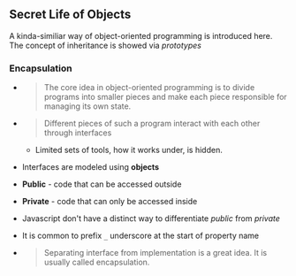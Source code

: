 ## Secret Life of Objects

A kinda-similiar way of object-oriented programming is introduced here. The concept of inheritance is showed via _prototypes_

### Encapsulation
* > The core idea in object-oriented programming is to divide programs into smaller pieces and make each piece responsible for managing its own state.
* > Different pieces of such a program interact with each other through interfaces
  * Limited sets of tools, how it works under, is hidden.

* Interfaces are modeled using **objects**
* **Public** - code that can be accessed outside
* **Private** - code that can only be accessed inside
* Javascript don't have a distinct way to differentiate _public_ from _private_
* It is common to prefix `_` underscore at the start of property name
* > Separating interface from implementation is a great idea. It is usually called encapsulation.

